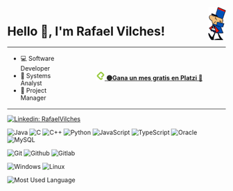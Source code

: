 <img align='right' src="images/sgtodd.png" alt="" width="40"/>
<h1>Hello 👋, I'm Rafael Vilches!</h1>

<table style="border: none !important; width:100%;">
  <tr style="border: none !important;">
    <td style="border: none !important; width:30%">
        <ul>
            <li>💻 Software Developer</li>
            <li>🔭 Systems Analyst</li>  
            <li>🚢 Project Manager</li>
        </ul>
    </td>
    <td style="border: none !important; width:70%">
        <div align="center">
            <a href="https://platzi.com/r/leafar/" target="_blank">
                <img width="20" src="./images/platzi.png" alt="platzi logo" style="color:white">
                <b>🟡Gana un mes gratis en Platzi 🎁</b>
            </a>
            <br>
        </div>
    </td>
  </tr>
</table>

[![Linkedin: RafaelVilches](https://img.shields.io/badge/-RafaelVilches-blue?style=flat-square&logo=Linkedin&logoColor=white&link=https://www.linkedin.com/in/rafael-vilches/)](https://www.linkedin.com/in/rafael-vilches/)

![Java](https://img.shields.io/badge/-Java-E34A86?style=flat-square&logo=java)
![C](https://img.shields.io/badge/C-gray.svg?style=flat-square&logo=c)
![C++](https://img.shields.io/badge/C++-blue.svg?style=flat-square&logo=c%2B%2B)
![Python](https://img.shields.io/badge/Python-black?style=flat-square&logo=python&logoColor=green)
![JavaScript](https://img.shields.io/badge/JavaScript-323330?style=flat-square&logo=javascript&logoColor=F7DF1E)
![TypeScript](https://img.shields.io/badge/TypeScript-007ACC?style=flat-square&logo=typescript&logoColor=white)
![Oracle](https://img.shields.io/badge/-Oracle-F80000?style=flat-square&logo=oracle&logoColor=black)
![MySQL](https://img.shields.io/badge/-MySQL-005C84?style=flat-square&logo=mysql&logoColor=black)

![Git](https://img.shields.io/badge/Git-E44C30?style=flat-square&logo=git&logoColor=white)
![Github](https://img.shields.io/badge/GitHub-100000?style=flat-square&logo=github&logoColor=white)
![Gitlab](https://img.shields.io/badge/GitLab-330F63?style=flat-square&logo=gitlab&logoColor=white)

![Windows](https://img.shields.io/badge/Windows-0078D6?style=flat-square&logo=windows&logoColor=white)
![Linux](https://img.shields.io/badge/Linux-FCC624?style=flat-square&logo=linux&logoColor=black)

![Most Used Language](https://github-readme-stats.vercel.app/api/top-langs/?username=doguedogue&theme=blue-green)
